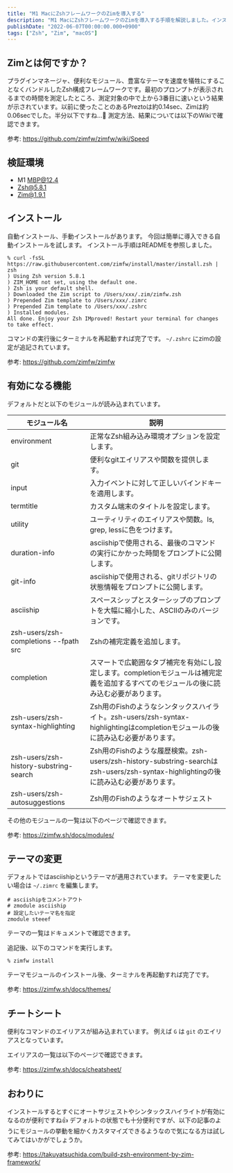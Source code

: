 ```yaml
---
title: "M1 MacにZshフレームワークのZimを導入する"
description: "M1 MacにZshフレームワークのZimを導入する手順を解説しました。インストール方法やデフォルトモジュール、テーマ変更の手順を記載しました。"
publishDate: "2022-06-07T00:00:00.000+0900"
tags: ["Zsh", "Zim", "macOS"]
---
```


## Zimとは何ですか？

プラグインマネージャ、便利なモジュール、豊富なテーマを速度を犠牲にすることなくバンドルしたZsh構成フレームワークです。最初のプロンプトが表示されるまでの時間を測定したところ、測定対象の中で上から3番目に速いという結果が示されています。以前に使ったことのあるPreztoは約0.14sec、Zimは約0.06secでした。半分以下ですね…🤔
測定方法、結果については以下のWikiで確認できます。

参考: https://github.com/zimfw/zimfw/wiki/Speed

## 検証環境

- M1 MBP@12.4
- Zsh@5.8.1
- Zim@1.9.1

## インストール

自動インストール、手動インストールがあります。
今回は簡単に導入できる自動インストールを試します。
インストール手順はREADMEを参照しました。

```shell
% curl -fsSL https://raw.githubusercontent.com/zimfw/install/master/install.zsh | zsh
) Using Zsh version 5.8.1
) ZIM_HOME not set, using the default one.
) Zsh is your default shell.
) Downloaded the Zim script to /Users/xxx/.zim/zimfw.zsh
) Prepended Zim template to /Users/xxx/.zimrc
) Prepended Zim template to /Users/xxx/.zshrc
) Installed modules.
All done. Enjoy your Zsh IMproved! Restart your terminal for changes to take effect.
```

コマンドの実行後にターミナルを再起動すれば完了です。
`~/.zshrc` にzimの設定が追記されています。

参考: https://github.com/zimfw/zimfw

## 有効になる機能

デフォルトだと以下のモジュールが読み込まれています。

| モジュール名                           | 説明                                                                                                                                       |
| -------------------------------------- | ------------------------------------------------------------------------------------------------------------------------------------------ |
| environment                            | 正常なZsh組み込み環境オプションを設定します。                                                                                            |
| git                                    | 便利なgitエイリアスや関数を提供します。                                                                                                  |
| input                                  | 入力イベントに対して正しいバインドキーを適用します。                                                                                       |
| termtitle                              | カスタム端末のタイトルを設定します。                                                                                                       |
| utility                                | ユーティリティのエイリアスや関数。ls, grep, lessに色をつけます。                                                                          |
| duration-info                          | asciishipで使用される、最後のコマンドの実行にかかった時間をプロンプトに公開します。                                                       |
| git-info                               | asciishipで使用される、gitリポジトリの状態情報をプロンプトに公開します。                                                                 |
| asciiship                              | スペースシップとスターシップのプロンプトを大幅に縮小した、ASCIIのみのバージョンです。                                                     |
| zsh-users/zsh-completions --fpath src  | Zshの補完定義を追加します。                                                                                                               |
| completion                             | スマートで広範囲なタブ補完を有効にし設定します。completionモジュールは補完定義を追加するすべてのモジュールの後に読み込む必要があります。  |
| zsh-users/zsh-syntax-highlighting      | Zsh用のFishのようなシンタックスハイライト。zsh-users/zsh-syntax-highlightingはcompletionモジュールの後に読み込む必要があります。     |
| zsh-users/zsh-history-substring-search | Zsh用のFishのような履歴検索。zsh-users/zsh-history-substring-searchはzsh-users/zsh-syntax-highlightingの後に読み込む必要があります。 |
| zsh-users/zsh-autosuggestions          | Zsh用のFishのようなオートサジェスト                                                                                                     |

その他のモジュールの一覧は以下のページで確認できます。

参考: https://zimfw.sh/docs/modules/

## テーマの変更

デフォルトではasciishipというテーマが適用されています。
テーマを変更したい場合は `~/.zimrc` を編集します。

```text title=".zimrc"
# asciishipをコメントアウト
# zmodule asciiship
# 設定したいテーマ名を指定
zmodule steeef
```

テーマの一覧はドキュメントで確認できます。

追記後、以下のコマンドを実行します。

```shell
% zimfw install
```

テーマモジュールのインストール後、ターミナルを再起動すれば完了です。

参考: https://zimfw.sh/docs/themes/

## チートシート

便利なコマンドのエイリアスが組み込まれています。
例えば `G` は `git` のエイリアスとなっています。

エイリアスの一覧は以下のページで確認できます。

参考: https://zimfw.sh/docs/cheatsheet/

## おわりに

インストールするとすぐにオートサジェストやシンタックスハイライトが有効になるのが便利ですね👍
デフォルトの状態でも十分便利ですが、以下の記事のようにモジュールの挙動を細かくカスタマイズできるようなので気になる方は試してみてはいかがでしょうか。

参考: https://takuyatsuchida.com/build-zsh-environment-by-zim-framework/

